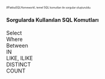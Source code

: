 <span style="font-size:0.5em;" > #PatikaSQLHomeworkI, temel SQL komutları ile sorgular oluşturuldu.
<H4>Sorgularda Kullanılan SQL Komutları</H4>
Select<br>
Where<br>
Between<br>
IN<br>
LIKE, ILIKE<br>
DISTINCT<br>
COUNT<br>
</span>
